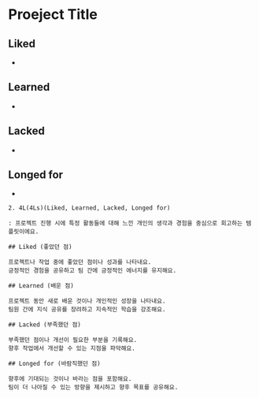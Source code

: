 # Proeject Title

## Liked

- 

## Learned

- 

## Lacked

- 

## Longed for

- 

```
2. 4L(4Ls)(Liked, Learned, Lacked, Longed for)

: 프로젝트 진행 시에 특정 활동들에 대해 느낀 개인의 생각과 경험을 중심으로 회고하는 템플릿이에요.

## Liked (좋았던 점) 

프로젝트나 작업 중에 좋았던 점이나 성과를 나타내요.
긍정적인 경험을 공유하고 팀 간에 긍정적인 에너지를 유지해요.

## Learned (배운 점) 

프로젝트 동안 새로 배운 것이나 개인적인 성장을 나타내요.
팀원 간에 지식 공유를 장려하고 지속적인 학습을 강조해요.

## Lacked (부족했던 점) 

부족했던 점이나 개선이 필요한 부분을 기록해요.
향후 작업에서 개선할 수 있는 지점을 파악해요.

## Longed for (바람직했던 점) 

향후에 기대되는 것이나 바라는 점을 포함해요.
팀이 더 나아질 수 있는 방향을 제시하고 향후 목표를 공유해요.
```
